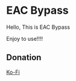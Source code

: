 # EAC Bypass
Hello, This is EAC Bypass

Enjoy to use!!!!

## Donation
[Ko-Fi](https://ko-fi.com/K3K77259H)
